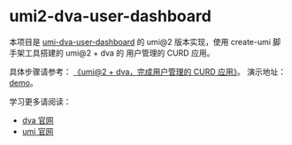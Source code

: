 # umi2-dva-user-dashboard

本项目是 [umi-dva-user-dashboard](https://github.com/umijs/umi-dva-user-dashboard) 的 umi@2 版本实现，使用 create-umi 脚手架工具搭建的 umi@2 + dva 的 用户管理的 CURD 应用。

具体步骤请参考： [《umi@2 + dva，完成用户管理的 CURD 应用》](https://juejin.im/post/5b93c0cce51d450e9059a84e)。
演示地址：[demo](https://ivocin.github.io/userdashboard/)。

学习更多请阅读：
- [dva 官网](https://github.com/dvajs/dva)
- [umi 官网](https://umijs.org/)
